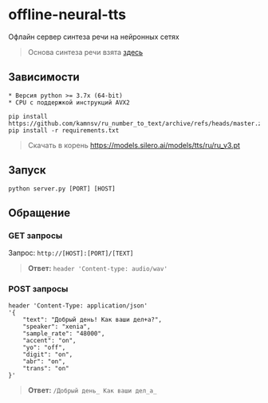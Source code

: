 # offline-neural-tts
Офлайн сервер синтеза речи на нейронных сетях

> Основа синтеза речи взята [здесь](https://github.com/snakers4/silero-models)

## Зависимости

	* Версия python >= 3.7x (64-bit)
	* CPU с поддержкой инструкций AVX2
	
```
pip install https://github.com/kamnsv/ru_number_to_text/archive/refs/heads/master.zip
pip install -r requirements.txt 
```

> Скачать в корень https://models.silero.ai/models/tts/ru/ru_v3.pt


## Запуск

```
python server.py [PORT] [HOST]
```

## Обращение

### GET запросы

Запрос: `http://[HOST]:[PORT]/[TEXT]`

> **Ответ:**  `header 'Content-type: audio/wav'`

### POST запросы

```
header 'Content-Type: application/json' 
'{
    "text": "Добрый день! Как ваши дел+а?",
    "speaker": "xenia",
    "sample_rate": "48000", 
    "accent": "on", 
    "yo": "off",
    "digit": "on", 
    "abr": "on", 
    "trans": "on" 
}'
```

> **Ответ:** `/Добрый день_ Как ваши дел_а_`
